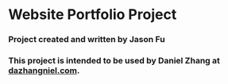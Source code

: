 # Website Portfolio Project
### Project created and written by **Jason Fu**
### This project is intended to be used by **Daniel Zhang** at [dazhangniel.com](dazhangniel.com). 
